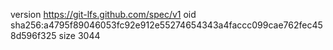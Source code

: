 version https://git-lfs.github.com/spec/v1
oid sha256:a4795f89046053fc92e912e55274654343a4faccc099cae762fec458d596f325
size 3044
